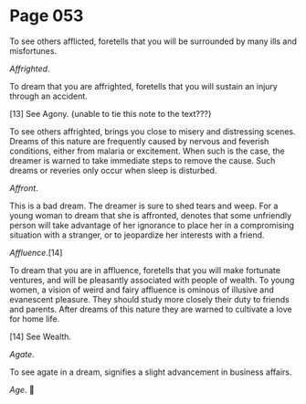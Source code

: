 # Page 053
To see others afflicted, foretells that you will be surrounded
by many ills and misfortunes.


_Affrighted_.


To dream that you are affrighted, foretells that you will sustain
an injury through an accident.


[13] See Agony. {unable to tie this note to the text???}



To see others affrighted, brings you close to misery and distressing scenes.
Dreams of this nature are frequently caused by nervous and feverish
conditions, either from malaria or excitement. When such is the case,
the dreamer is warned to take immediate steps to remove the cause.
Such dreams or reveries only occur when sleep is disturbed.


_Affront_.


This is a bad dream. The dreamer is sure to shed tears and weep.
For a young woman to dream that she is affronted, denotes that some
unfriendly person will take advantage of her ignorance to place
her in a compromising situation with a stranger, or to jeopardize
her interests with a friend.


_Affluence_.[14]


To dream that you are in affluence, foretells that you will make
fortunate ventures, and will be pleasantly associated with
people of wealth. To young women, a vision of weird and fairy
affluence is ominous of illusive and evanescent pleasure.
They should study more closely their duty to friends and parents.
After dreams of this nature they are warned to cultivate a love
for home life.


[14] See Wealth.


_Agate_.


To see agate in a dream, signifies a slight advancement in business affairs.


_Age_.
